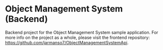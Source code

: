 # Object Management System (Backend)
Backend project for the Object Management System sample application. For more info on the project as a whole, please visit the frontend repository: https://github.com/jarmanso7/ObjectManagementSystemApi.
